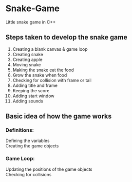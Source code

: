 # Snake-Game
Little snake game in C++

## Steps taken to develop the snake game 

1. Creating a blank canvas & game loop 
2. Creating snake 
3. Creating apple 
4. Moving snake 
5. Making the snake eat the food
6. Grow the snake when food
7. Checking for collision with frame or tail
8. Adding title and frame 
9. Keeping the score
10. Adding start window 
11. Adding sounds 

## Basic idea of how the game works 

### Definitions:
Defining the variables <br />
Creating the game objects 

### Game Loop:  
Updating the positions of the game objects <br />
Checking for collisions 